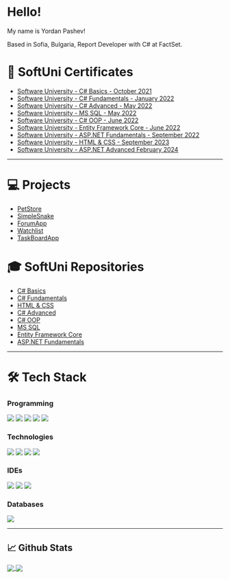 # Hello!
My name is Yordan Pashev! 

Based in Sofia, Bulgaria, Report Developer with C# at FactSet. 

# :bookmark_tabs: SoftUni Certificates

* [Software University - C# Basics - October 2021](https://softuni.bg/certificates/details/118236/44d7089c)
* [Software University - C# Fundamentals - January 2022](https://softuni.bg/certificates/details/130032/4b010168)
* [Software University - C# Advanced - May 2022](https://softuni.bg/certificates/details/136289/b534abad)
* [Software University - MS SQL - May 2022](https://softuni.bg/certificates/details/135044/d87979ae)
* [Software University - C# OOP - June 2022](https://softuni.bg/certificates/details/141075/0373070f)
* [Software University - Entity Framework Core - June 2022](https://softuni.bg/certificates/details/138461/2459459f)
* [Software University -  ASP.NET Fundamentals - September 2022](https://softuni.bg/certificates/details/146588/edf89476)
* [Software University -  HTML & CSS - September 2023](https://softuni.bg/certificates/details/191061/c495a1dc)
* [Software University -  ASP.NET Advanced February 2024](https://softuni.bg/certificates/details/215114/b7f0ab2c)

---

# 💻 Projects
* [PetStore](https://github.com/YordanPashev/PetStore)
* [SimpleSnake](https://github.com/YordanPashev/SImpleSnake)
* [ForumApp](https://github.com/YordanPashev/ASP.NET-Fundamentals-September2022/tree/main/02.%20Workshop%20Forum%20App%20(CRUD%20Operations)/ForumApp)
* [Watchlist](https://github.com/YordanPashev/ASP.NET-Fundamentals-September2022/tree/main/04.%20Exam%20Preparation/Watchlist)
* [TaskBoardApp](https://github.com/YordanPashev/ASP.NET-Fundamentals-September2022/tree/main/03.%20Workshop%20-%20Authentication%20for%20the%20Task%20Board%20App/TaskBoardApp)

# :mortar_board: SoftUni Repositories
* [C# Basics](https://github.com/YordanPashev/CSHarpBasic-October2021)
* [C# Fundamentals](https://github.com/YordanPashev/FundamentalsCSharp-Jan2022)
* [HTML & CSS](https://github.com/YordanPashev/HTML-CSS-September2023)
* [C# Advanced](https://github.com/YordanPashev/CSharpAdvanced-May2022)
* [C# OOP](https://github.com/YordanPashev/CSharpOOP-June2022)
* [MS SQL](https://github.com/YordanPashev/MSSQL-May2022)
* [Entity Framework Core](https://github.com/YordanPashev/EntityFrameworkCore-June2022)
* [ASP.NET Fundamentals](https://github.com/YordanPashev/ASP.NET-Fundamentals-September2022)

---

# 🛠 Tech Stack 

### Programming <br />
![](https://img.shields.io/static/v1?label=Code&message=C%23&color=purple&style=plastic&logo=C-sharp) ![](https://img.shields.io/static/v1?label=Code&message=HTML&color=critical&style=plastic&logo=HTML5) ![](https://img.shields.io/static/v1?label=Code&message=CSS&color=blue&style=plastic&logo=HTML5) ![](https://img.shields.io/static/v1?label=Code&message=SQL&color=9cf&style=plastic&logo=TransactSQL) ![](https://img.shields.io/static/v1?label=Code&message=JavaScript&color=yellow&style=plastic&logo=JavaScript)

### Technologies 
![](https://img.shields.io/static/v1?label=.NET&message=EF%20Core&color=purple&style=plastic&logo=.NET) ![](https://img.shields.io/static/v1?label=%20.NET%20Framework&message=ADO.NET&color=purple&style=plastic&logo=.NET) ![](https://img.shields.io/static/v1?label=%20Web%20Framework&message=ASP.NET&color=purple&style=plastic&logo=.NET) ![](https://img.shields.io/static/v1?label=Development%20Framework&message=Razor%20Pages&color=orange&style=plastic&logo=.NET)

### IDEs
![](https://img.shields.io/static/v1?label=IDE&message=Visual%20Studio&color=purple&style=plastic&logo=visual-studio) ![](https://img.shields.io/static/v1?label=IDE&message=Visual%20Studio%20Code&color=blue&style=plastic&logo=visual-studio-code) ![](https://img.shields.io/static/v1?label=IDE&message=Slim%20Studio&color=lightblue&style=plastic&logo=visual-studio-code)
###  Databases
![](https://img.shields.io/static/v1?label=RDBMS&message=Microsoft%20SQL%20Server&color=yellow&style=plastic&logo=Microsoft%20SQL%20Server) 

---

## :chart_with_upwards_trend: Github Stats
<a href="https://github.com/vassdeniss/vassdeniss">
  <img align="center" src="https://github-readme-stats.vercel.app/api?username=YordanPashev&line_height=27&count_private=true&show_icons=true&theme=great-gatsby&include_all_commits=true" />
</a>
<a href="https://github.com/vassdeniss/vassdeniss">
  <img align="center" src="https://github-readme-stats.vercel.app/api/top-langs/?username=YordanPashev&theme=chartreuse-dark&langs_count=3&hide=scss,less" />
</a>
